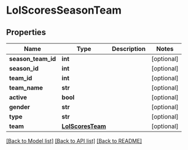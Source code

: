 # LolScoresSeasonTeam

## Properties
Name | Type | Description | Notes
------------ | ------------- | ------------- | -------------
**season_team_id** | **int** |  | [optional] 
**season_id** | **int** |  | [optional] 
**team_id** | **int** |  | [optional] 
**team_name** | **str** |  | [optional] 
**active** | **bool** |  | [optional] 
**gender** | **str** |  | [optional] 
**type** | **str** |  | [optional] 
**team** | [**LolScoresTeam**](LolScoresTeam.md) |  | [optional] 

[[Back to Model list]](../README.md#documentation-for-models) [[Back to API list]](../README.md#documentation-for-api-endpoints) [[Back to README]](../README.md)

